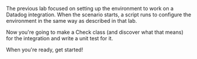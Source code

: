The previous lab focused on setting up the environment to work on a Datadog integration. When the scenario starts, a script runs to configure the environment in the same way as described in that lab.

Now you're going to make a Check class (and discover what that means) for the integration and write a unit test for it.

When you're ready, get started!
